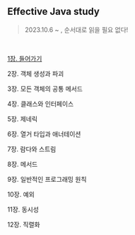 ## Effective Java study

> 2023.10.6 ~ , 순서대로 읽을 필요 없다!

<br>

[1장. 들어가기]()

2장. 객체 생성과 파괴

3장. 모든 객체의 공통 메서드

4장. 클래스와 인터페이스

5장. 제네릭

6장. 열거 타입과 애너테이션

7장. 람다와 스트림

8장. 메서드 

9장. 일반적인 프로그래밍 원칙

10장. 예외

11장. 동시성

12장. 직렬화



